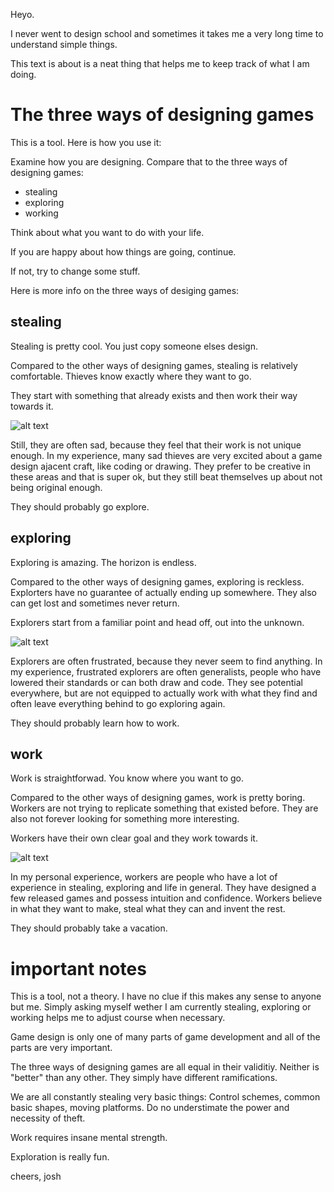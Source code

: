 Heyo.

I never went to design school and sometimes it takes me a very long time to understand simple things.

This text is about is a neat thing that helps me to keep track of what I am doing.

# The three ways of designing games

This is a tool.
Here is how you use it:

Examine how you are designing.
Compare that to the three ways of designing games:

- stealing
- exploring
- working

Think about what you want to do with your life. 

If you are happy about how things are going, continue. 

If not, try to change some stuff.


Here is more info on the three ways of desiging games:

## stealing

Stealing is pretty cool. You just copy someone elses design.

Compared to the other ways of designing games, stealing is relatively comfortable.
Thieves know exactly where they want to go.

They start with something that already exists and then work their way towards it.

![alt text](https://i.imgur.com/xbD2Qtx.png) 

Still, they are often sad, because they feel that their work is not unique enough.
In my experience, many sad thieves are very excited about a game design ajacent craft, like coding or drawing. They prefer to be creative in these areas and that is super ok, but they still beat themselves up about not being original enough.

They should probably go explore.

## exploring

Exploring is amazing. The horizon is endless.

Compared to the other ways of designing games, exploring is reckless.
Explorters have no guarantee of actually ending up somewhere.
They also can get lost and sometimes never return.

Explorers start from a familiar point and head off, out into the unknown.

![alt text](https://i.imgur.com/Hu75V9e.png) 

Explorers are often frustrated, because they never seem to find anything.
In my experience, frustrated explorers are often generalists, people who have lowered their standards or can both draw and code. They see potential everywhere, but are not equipped to actually work with what they find and often leave everything behind to go exploring again.

They should probably learn how to work.

## work

Work is straightforwad. You know where you want to go.

Compared to the other ways of designing games, work is pretty boring.
Workers are not trying to replicate something that existed before. They are also not forever looking for something more interesting.

Workers have their own clear goal and they work towards it.

![alt text](https://i.imgur.com/poFnWO4.png) 

In my personal experience, workers are people who have a lot of experience in stealing, exploring and life in general.
They have designed a few released games and possess intuition and confidence. Workers believe in what they want to make, steal what they can and invent the rest.

They should probably take a vacation.



# important notes

This is a tool, not a theory. I have no clue if this makes any sense to anyone but me. 
Simply asking myself wether I am currently stealing, exploring or working helps me to adjust course when necessary.

Game design is only one of many parts of game development and all of the parts are very important. 

The three ways of designing games are all equal in their validitiy. Neither is "better" than any other.
They simply have different ramifications.

We are all constantly stealing very basic things: Control schemes, common basic shapes, moving platforms. Do no understimate the power and necessity of theft.

Work requires insane mental strength.  

Exploration is really fun.

cheers,
josh

